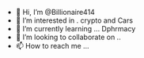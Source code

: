 - 👋 Hi, I’m @Billionaire414
- 👀 I’m interested in . crypto and Cars
- 🌱 I’m currently learning ... Dphrmacy
- 💞️ I’m looking to collaborate on ..
- 📫 How to reach me ...

<!---
Billionaire414/Billionaire414 is a ✨ special ✨ repository because its `README.md` (this file) appears on your GitHub profile.
You can click the Preview link to take a look at your changes.
--->
